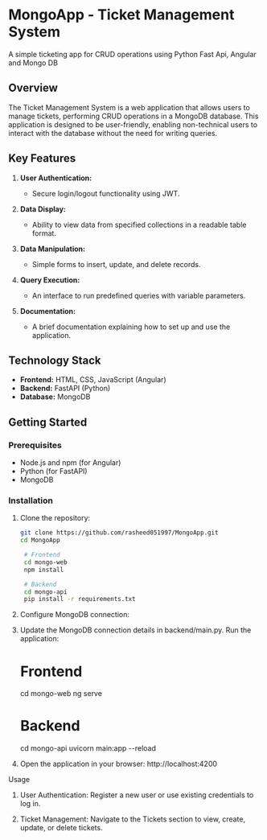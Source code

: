 # MongoApp - Ticket Management System
A simple ticketing app for CRUD operations using Python Fast Api, Angular and Mongo DB

## Overview

The Ticket Management System is a web application that allows users to manage tickets, performing CRUD operations in a MongoDB database. This application is designed to be user-friendly, enabling non-technical users to interact with the database without the need for writing queries.

## Key Features

1. **User Authentication:**
   - Secure login/logout functionality using JWT.
   
2. **Data Display:**
   - Ability to view data from specified collections in a readable table format.

3. **Data Manipulation:**
   - Simple forms to insert, update, and delete records.

4. **Query Execution:**
   - An interface to run predefined queries with variable parameters.

5. **Documentation:**
   - A brief documentation explaining how to set up and use the application.

## Technology Stack

- **Frontend:** HTML, CSS, JavaScript (Angular)
- **Backend:** FastAPI (Python)
- **Database:** MongoDB

## Getting Started

### Prerequisites

- Node.js and npm (for Angular)
- Python (for FastAPI)
- MongoDB

### Installation

1. Clone the repository:

   ```bash
   git clone https://github.com/rasheed051997/MongoApp.git
   cd MongoApp

    # Frontend
    cd mongo-web
    npm install

    # Backend
    cd mongo-api
    pip install -r requirements.txt

2. Configure MongoDB connection:

3. Update the MongoDB connection details in backend/main.py.
Run the application:
    # Frontend
    cd mongo-web
    ng serve

    # Backend
    cd mongo-api
    uvicorn main:app --reload

4. Open the application in your browser: http://localhost:4200

Usage
1. User Authentication:
    Register a new user or use existing credentials to log in.

2. Ticket Management:
    Navigate to the Tickets section to view, create, update, or delete tickets.